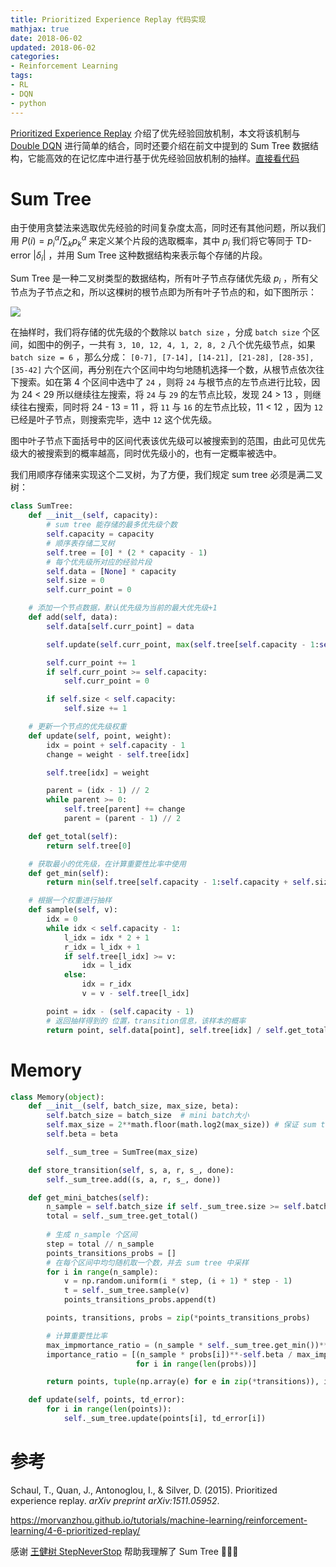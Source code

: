 ```yaml
---
title: Prioritized Experience Replay 代码实现
mathjax: true
date: 2018-06-02
updated: 2018-06-02
categories:
- Reinforcement Learning
tags:
- RL
- DQN
- python
---
```


[Prioritized Experience Replay](https://bluefisher.github.io/2018/05/25/Prioritized-Experience-Replay/) 介绍了优先经验回放机制，本文将该机制与 [Double DQN](https://bluefisher.github.io/2018/05/21/Double-DQN-%E4%BB%A3%E7%A0%81%E5%AE%9E%E7%8E%B0/) 进行简单的结合，同时还要介绍在前文中提到的 Sum Tree 数据结构，它能高效的在记忆库中进行基于优先经验回放机制的抽样。[直接看代码](https://github.com/BlueFisher/Reinforcement-Learning/tree/master/Deep_Q_Network/Prioritized_DQN)

<!--more-->

# Sum Tree

由于使用贪婪法来选取优先经验的时间复杂度太高，同时还有其他问题，所以我们用 $P(i) =p_i^\alpha / \sum_kp_k^\alpha$ 来定义某个片段的选取概率，其中 $p_i$ 我们将它等同于 TD-error $|\delta_i|$ ，并用 Sum Tree 这种数据结构来表示每个存储的片段。

Sum Tree 是一种二叉树类型的数据结构，所有叶子节点存储优先级 $p_i$ ，所有父节点为子节点之和，所以这棵树的根节点即为所有叶子节点的和，如下图所示：

![](https://s1.ax1x.com/2018/06/02/Co2q00.png)

在抽样时，我们将存储的优先级的个数除以 `batch size` ，分成 `batch size` 个区间，如图中的例子，一共有 `3, 10, 12, 4, 1, 2, 8, 2` 八个优先级节点，如果 `batch size = 6` ，那么分成： `[0-7], [7-14], [14-21], [21-28], [28-35], [35-42]` 六个区间，再分别在六个区间中均匀地随机选择一个数，从根节点依次往下搜索。如在第 4 个区间中选中了 `24` ，则将 `24` 与根节点的左节点进行比较，因为 24 \< 29 所以继续往左搜索，将 `24` 与 `29` 的左节点比较，发现 24 \> 13 ，则继续往右搜索，同时将 24 - 13 = 11 ，将 `11` 与 `16` 的左节点比较，11 < 12 ，因为 `12` 已经是叶子节点，则搜索完毕，选中 `12` 这个优先级。

图中叶子节点下面括号中的区间代表该优先级可以被搜索到的范围，由此可见优先级大的被搜索到的概率越高，同时优先级小的，也有一定概率被选中。

我们用顺序存储来实现这个二叉树，为了方便，我们规定 sum tree 必须是满二叉树：

```python
class SumTree:
    def __init__(self, capacity):
        # sum tree 能存储的最多优先级个数
        self.capacity = capacity
        # 顺序表存储二叉树
        self.tree = [0] * (2 * capacity - 1)
        # 每个优先级所对应的经验片段
        self.data = [None] * capacity
        self.size = 0
        self.curr_point = 0

    # 添加一个节点数据，默认优先级为当前的最大优先级+1
    def add(self, data):
        self.data[self.curr_point] = data

        self.update(self.curr_point, max(self.tree[self.capacity - 1:self.capacity + self.size]) + 1)

        self.curr_point += 1
        if self.curr_point >= self.capacity:
            self.curr_point = 0

        if self.size < self.capacity:
            self.size += 1

    # 更新一个节点的优先级权重
    def update(self, point, weight):
        idx = point + self.capacity - 1
        change = weight - self.tree[idx]

        self.tree[idx] = weight

        parent = (idx - 1) // 2
        while parent >= 0:
            self.tree[parent] += change
            parent = (parent - 1) // 2

    def get_total(self):
        return self.tree[0]

    # 获取最小的优先级，在计算重要性比率中使用
    def get_min(self):
        return min(self.tree[self.capacity - 1:self.capacity + self.size - 1])

    # 根据一个权重进行抽样
    def sample(self, v):
        idx = 0
        while idx < self.capacity - 1:
            l_idx = idx * 2 + 1
            r_idx = l_idx + 1
            if self.tree[l_idx] >= v:
                idx = l_idx
            else:
                idx = r_idx
                v = v - self.tree[l_idx]

        point = idx - (self.capacity - 1)
        # 返回抽样得到的 位置，transition信息，该样本的概率
        return point, self.data[point], self.tree[idx] / self.get_total()
```

# Memory

```python
class Memory(object):
    def __init__(self, batch_size, max_size, beta):
        self.batch_size = batch_size  # mini batch大小
        self.max_size = 2**math.floor(math.log2(max_size)) # 保证 sum tree 为完全二叉树
        self.beta = beta

        self._sum_tree = SumTree(max_size)

    def store_transition(self, s, a, r, s_, done):
        self._sum_tree.add((s, a, r, s_, done))

    def get_mini_batches(self):
        n_sample = self.batch_size if self._sum_tree.size >= self.batch_size else self._sum_tree.size
        total = self._sum_tree.get_total()
        
        # 生成 n_sample 个区间
        step = total // n_sample
        points_transitions_probs = []
        # 在每个区间中均匀随机取一个数，并去 sum tree 中采样
        for i in range(n_sample):
            v = np.random.uniform(i * step, (i + 1) * step - 1)
            t = self._sum_tree.sample(v)
            points_transitions_probs.append(t)

        points, transitions, probs = zip(*points_transitions_probs)

        # 计算重要性比率
        max_impmortance_ratio = (n_sample * self._sum_tree.get_min())**-self.beta
        importance_ratio = [(n_sample * probs[i])**-self.beta / max_impmortance_ratio
                            for i in range(len(probs))]

        return points, tuple(np.array(e) for e in zip(*transitions)), importance_ratio

    def update(self, points, td_error):
        for i in range(len(points)):
            self._sum_tree.update(points[i], td_error[i])
```

# 参考

Schaul, T., Quan, J., Antonoglou, I., & Silver, D. (2015). Prioritized experience replay. *arXiv preprint arXiv:1511.05952*.

<https://morvanzhou.github.io/tutorials/machine-learning/reinforcement-learning/4-6-prioritized-replay/>

感谢 [王健树 StepNeverStop](https://github.com/StepNeverStop) 帮助我理解了 Sum Tree 🙏🙏🙏